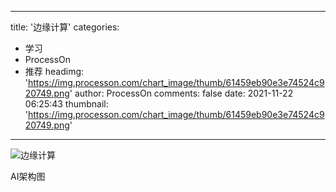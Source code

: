 
---
title: '边缘计算'
categories: 
 - 学习
 - ProcessOn
 - 推荐
headimg: 'https://img.processon.com/chart_image/thumb/61459eb90e3e74524c920749.png'
author: ProcessOn
comments: false
date: 2021-11-22 06:25:43
thumbnail: 'https://img.processon.com/chart_image/thumb/61459eb90e3e74524c920749.png'
---

<div>   
<img class="thumb" alt="边缘计算" src="https://img.processon.com/chart_image/thumb/61459eb90e3e74524c920749.png" referrerpolicy="no-referrer">
<p>AI架构图</p>  
</div>
            